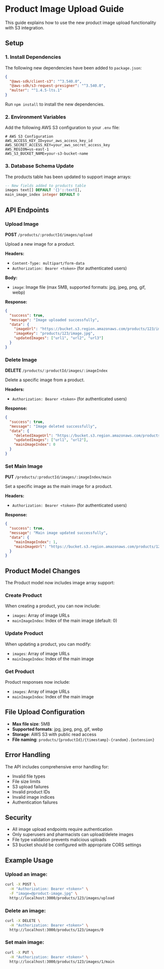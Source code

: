 # Product Image Upload Guide

This guide explains how to use the new product image upload functionality with S3 integration.

## Setup

### 1. Install Dependencies

The following new dependencies have been added to `package.json`:

```json
{
  "@aws-sdk/client-s3": "^3.540.0",
  "@aws-sdk/s3-request-presigner": "^3.540.0",
  "multer": "^1.4.5-lts.1"
}
```

Run `npm install` to install the new dependencies.

### 2. Environment Variables

Add the following AWS S3 configuration to your `.env` file:

```env
# AWS S3 Configuration
AWS_ACCESS_KEY_ID=your_aws_access_key_id
AWS_SECRET_ACCESS_KEY=your_aws_secret_access_key
AWS_REGION=us-east-1
AWS_S3_BUCKET_NAME=your-s3-bucket-name
```

### 3. Database Schema Update

The products table has been updated to support image arrays:

```sql
-- New fields added to products table
images text[] DEFAULT '{}'::text[],
main_image_index integer DEFAULT 0
```

## API Endpoints

### Upload Image
**POST** `/products/:productId/images/upload`

Upload a new image for a product.

**Headers:**
- `Content-Type: multipart/form-data`
- `Authorization: Bearer <token>` (for authenticated users)

**Body:**
- `image`: Image file (max 5MB, supported formats: jpg, jpeg, png, gif, webp)

**Response:**
```json
{
  "success": true,
  "message": "Image uploaded successfully",
  "data": {
    "imageUrl": "https://bucket.s3.region.amazonaws.com/products/123/image.jpg",
    "imageKey": "products/123/image.jpg",
    "updatedImages": ["url1", "url2", "url3"]
  }
}
```

### Delete Image
**DELETE** `/products/:productId/images/:imageIndex`

Delete a specific image from a product.

**Headers:**
- `Authorization: Bearer <token>` (for authenticated users)

**Response:**
```json
{
  "success": true,
  "message": "Image deleted successfully",
  "data": {
    "deletedImageUrl": "https://bucket.s3.region.amazonaws.com/products/123/image.jpg",
    "updatedImages": ["url1", "url2"],
    "mainImageIndex": 0
  }
}
```

### Set Main Image
**PUT** `/products/:productId/images/:imageIndex/main`

Set a specific image as the main image for a product.

**Headers:**
- `Authorization: Bearer <token>` (for authenticated users)

**Response:**
```json
{
  "success": true,
  "message": "Main image updated successfully",
  "data": {
    "mainImageIndex": 1,
    "mainImageUrl": "https://bucket.s3.region.amazonaws.com/products/123/image2.jpg"
  }
}
```

## Product Model Changes

The Product model now includes image array support:

### Create Product
When creating a product, you can now include:
- `images`: Array of image URLs
- `mainImageIndex`: Index of the main image (default: 0)

### Update Product
When updating a product, you can modify:
- `images`: Array of image URLs
- `mainImageIndex`: Index of the main image

### Get Product
Product responses now include:
- `images`: Array of image URLs
- `mainImageIndex`: Index of the main image

## File Upload Configuration

- **Max file size**: 5MB
- **Supported formats**: jpg, jpeg, png, gif, webp
- **Storage**: AWS S3 with public read access
- **File naming**: `products/{productId}/{timestamp}-{random}.{extension}`

## Error Handling

The API includes comprehensive error handling for:
- Invalid file types
- File size limits
- S3 upload failures
- Invalid product IDs
- Invalid image indices
- Authentication failures

## Security

- All image upload endpoints require authentication
- Only superusers and pharmacists can upload/delete images
- File type validation prevents malicious uploads
- S3 bucket should be configured with appropriate CORS settings

## Example Usage

### Upload an image:
```bash
curl -X POST \
  -H "Authorization: Bearer <token>" \
  -F "image=@product-image.jpg" \
  http://localhost:3000/products/123/images/upload
```

### Delete an image:
```bash
curl -X DELETE \
  -H "Authorization: Bearer <token>" \
  http://localhost:3000/products/123/images/0
```

### Set main image:
```bash
curl -X PUT \
  -H "Authorization: Bearer <token>" \
  http://localhost:3000/products/123/images/1/main
``` 